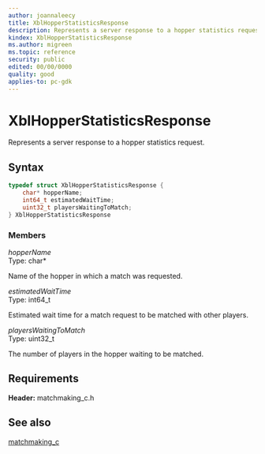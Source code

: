 ```yaml
---
author: joannaleecy
title: XblHopperStatisticsResponse
description: Represents a server response to a hopper statistics request.
kindex: XblHopperStatisticsResponse
ms.author: migreen
ms.topic: reference
security: public
edited: 00/00/0000
quality: good
applies-to: pc-gdk
---
```


# XblHopperStatisticsResponse  

Represents a server response to a hopper statistics request.  

## Syntax  
  
```cpp
typedef struct XblHopperStatisticsResponse {  
    char* hopperName;  
    int64_t estimatedWaitTime;  
    uint32_t playersWaitingToMatch;  
} XblHopperStatisticsResponse  
```
  
### Members  
  
*hopperName*  
Type: char*  
  
Name of the hopper in which a match was requested.
  
*estimatedWaitTime*  
Type: int64_t  
  
Estimated wait time for a match request to be matched with other players.
  
*playersWaitingToMatch*  
Type: uint32_t  
  
The number of players in the hopper waiting to be matched.
  
## Requirements  
  
**Header:** matchmaking_c.h
  
## See also  
[matchmaking_c](../matchmaking_c_members.md)  
  
  